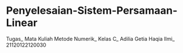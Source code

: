 # Penyelesaian-Sistem-Persamaan-Linear
Tugas_
Mata Kuliah Metode Numerik_
Kelas C_
Adilia Getia Haqia Ilmi_
21120122120030
